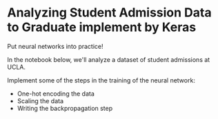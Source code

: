 # Analyzing Student Admission Data to Graduate implement by Keras

Put neural networks into practice! 

In the notebook below, we'll analyze a dataset of student admissions at UCLA. 

Implement some of the steps in the training of the neural network:

- One-hot encoding the data
- Scaling the data
- Writing the backpropagation step
